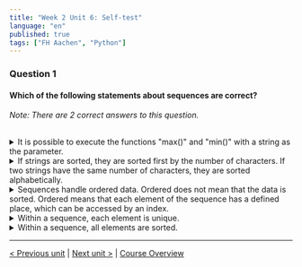 ```yaml
---
title: "Week 2 Unit 6: Self-test"
language: "en"
published: true
tags: ["FH Aachen", "Python"]
---
```


### Question 1

#### Which of the following statements about sequences are correct?

*Note: There are 2 correct answers to this question.*

<br>

<details>
	<summary>It is possible to execute the functions "max()" and "min()" with a string as the parameter. </summary>
	✅
</details>


<details>
	<summary>If strings are sorted, they are sorted first by the number of characters. If two strings have the same number of characters, they are sorted alphabetically.</summary>
	❌
</details>


<details>
	<summary>Sequences handle ordered data. Ordered does not mean that the data is sorted. Ordered means that each element of the sequence has a defined place, which can be accessed by an index.</summary>
	✅
</details>


<details>
	<summary>Within a sequence, each element is unique.</summary>
	❌
</details>


<details>
	<summary>Within a sequence, all elements are sorted.</summary>
	❌
</details>

---

[< Previous unit](/teaching/python-mooc/week2_unit6_sequences) | [Next unit >](/teaching/python-mooc/week2_unit7_slicing) |
[Course Overview](/teaching/python-mooc)